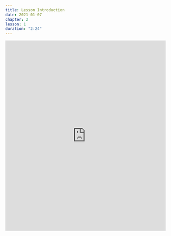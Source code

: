 ```yaml
---
title: Lesson Introduction
date: 2021-01-07
chapter: 2
lesson: 1
duration: "2:24"
---
```


<iframe width="100%" height="600" src="https://www.youtube.com/embed/EHPpLokdjHs" title="YouTube video player" frameborder="0" allow="accelerometer; autoplay; clipboard-write; encrypted-media; gyroscope; picture-in-picture" allowfullscreen></iframe>

<!-- <br /><br />
React Native components are different from ReactJS components. Therefore, the purpose of
this lesson is to introduce our Codetribers to the new components that are particularly
designed for mobile applications. -->
